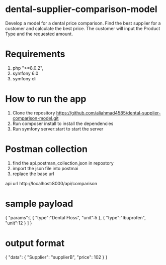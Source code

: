 # dental-supplier-comparison-model

Develop a model for a dental price comparison.
Find the best supplier for a customer and calculate the best price. The customer will input
the Product Type and the requested amount.


# Requirements
1. php ">=8.0.2",
2. symfony 6.0
3. symfony cli

# How to run the app

1. Clone the repository https://github.com/aliahmad4585/dental-supplier-comparison-model.git
2. Run composer install to install the dependencies
3. Run symfony server:start to start the server

# Postman collection 
1. find the api.postman_collection.json in repostory
2. import the json file into postmai
3. replace the base url

api url http://localhost:8000/api/comparison

# sample payload
{
    "params":[
        {
            "type":"Dental Floss",
            "unit":5
        },
        {
            "type":"Ibuprofen",
            "unit":12
        }
    ]
}
# output format
{
    "data": {
        "Supplier": "supplierB",
        "price": 102
    }
}

